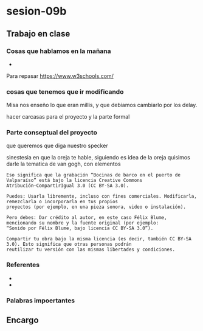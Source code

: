 # sesion-09b

## Trabajo en clase

### Cosas que hablamos en la mañana

- 

Para repasar https://www.w3schools.com/ 

### cosas que tenemos que ir modificando

Misa nos enseño lo que eran millis, y que debiamos cambiarlo por los delay.

hacer carcasas para el proyecto y la parte formal

### Parte conseptual del proyecto

que queremos que diga nuestro specker

sinestesia en que la oreja te hable, siguiendo es idea de la oreja quisimos darle la tematica de van gogh, con elementos

```
Eso significa que la grabación “Bocinas de barco en el puerto de Valparaíso” está bajo la licencia Creative Commons
Atribución–CompartirIgual 3.0 (CC BY-SA 3.0).

Puedes: Usarla libremente, incluso con fines comerciales. Modificarla, remezclarla o incorporarla en tus propios
proyectos (por ejemplo, en una pieza sonora, video o instalación).

Pero debes: Dar crédito al autor, en este caso Félix Blume, mencionando su nombre y la fuente original (por ejemplo:
“Sonido por Félix Blume, bajo licencia CC BY-SA 3.0”).

Compartir tu obra bajo la misma licencia (es decir, también CC BY-SA 3.0). Esto significa que otras personas podrán
reutilizar tu versión con las mismas libertades y condiciones.
```

### Referentes

-

-

### Palabras impoertantes

## Encargo

